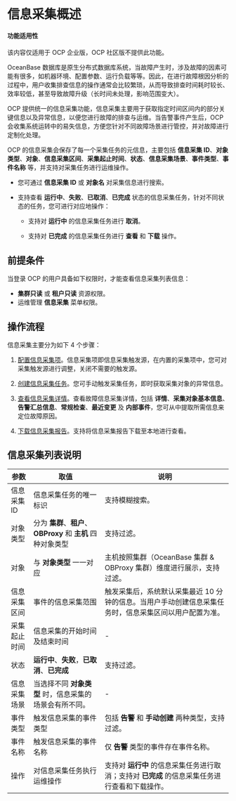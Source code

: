 # 信息采集概述

<main id="notice" type='notice'>
<h4>功能适用性</h4>
<p>该内容仅适用于 OCP 企业版，OCP 社区版不提供此功能。</p>
</main>

OceanBase 数据库是原生分布式数据库系统，当故障产生时，涉及故障的因素可能有很多，如机器环境、配置参数、运行负载等等。因此，在进行故障根因分析的过程中，用户收集排查信息的操作通常会比较繁琐，从而导致排查时间耗时较长、效率较低，甚至导致故障升级（长时间未处理，影响范围变大）。

OCP 提供统一的信息采集功能，信息采集主要用于获取指定时间区间内的部分关键信息以及异常信息，以便您进行故障的排查与运维。当告警事件产生后，OCP 会收集系统运转中的易失信息，方便您针对不同故障场景进行管控，并对故障进行定制化处理。

OCP 的信息采集会保存了每一个采集任务的元信息，主要包括 **信息采集 ID**、**对象类型**、**对象**、**信息采集区间**、**采集起止时间**、**状态**、**信息采集场景**、**事件类型**、**事件名称** 等，并支持对采集任务进行运维操作。

* 您可通过 **信息采集 ID** 或 **对象名** 对采集信息进行搜索。

* 支持查看 **运行中**、**失败**、**已取消**、**已完成** 状态的信息采集任务，针对不同状态的任务，您可进行对应地操作：

  * 支持对 **运行中** 的信息采集任务进行 **取消**。

  * 支持对 **已完成** 的信息采集任务进行 **查看** 和 **下载** 操作。

## 前提条件

当登录 OCP 的用户具备如下权限时，才能查看信息采集列表信息：

* **集群只读** 或 **租户只读** 资源权限。
* 运维管理 **信息采集** 菜单权限。

## 操作流程

信息采集主要分为如下 4 个步骤：

1. [配置信息采集项](200.configure-information-collection-items.md)。信息采集项即信息采集触发源，在内置的采集项中，您可对采集触发源进行调整，关闭不需要的触发源。

2. [创建信息采集任务](300.create-a-information-collection.md)。您可手动触发采集任务，即时获取采集对象的异常信息。

3. [查看信息采集详情](400.view-information-collection.md)。查看故障信息采集详情，包括 **详情**、**采集对象基本信息**、**告警汇总信息**、**常规检查**、**最近变更** 及 **内部事件**，您可从中提取所需信息来定位故障原因。

4. [下载信息采集报告](500.manage-information-collection-reports.md)。支持将信息采集报告下载至本地进行查看。

## 信息采集列表说明

|  参数  |  取值  |  说明  |
|--------|--------|--------|
|  信息采集 ID  |  信息采集任务的唯一标识  |  支持模糊搜索。   |
|  对象类型  | 分为 **集群**、**租户**、**OBProxy** 和 **主机** 四种对象类型  | 支持过滤。  |
|  对象  |  与 **对象类型** 一一对应  |  主机按照集群（OceanBase 集群 & OBProxy 集群）维度进行展示，支持过滤。  |
|  信息采集区间 |  事件的信息采集范围  |  触发采集后，系统默认采集最近 10 分钟的信息。当用户手动创建信息采集任务时，信息采集区间以用户配置为准。 |
|  采集起止时间  |  信息采集的开始时间及结束时间  |  -  |
|  状态  |  **运行中**、**失败**，**已取消**、**已完成**  |  支持过滤。  |
|  信息采集场景  |  当选择不同 **对象类型** 时，信息采集的场景会有所不同。 |  -  |
|  事件类型  |  触发信息采集的事件类型  |  包括 **告警** 和 **手动创建** 两种类型，支持过滤。  |
|  事件名称  |  触发信息采集的事件名称  |  仅 **告警** 类型的事件存在事件名称。  |
|  操作  |  对信息采集任务执行运维操作  |  支持对 **运行中** 的信息采集任务进行取消；支持对 **已完成** 的信息采集任务进行查看和下载操作。 |
